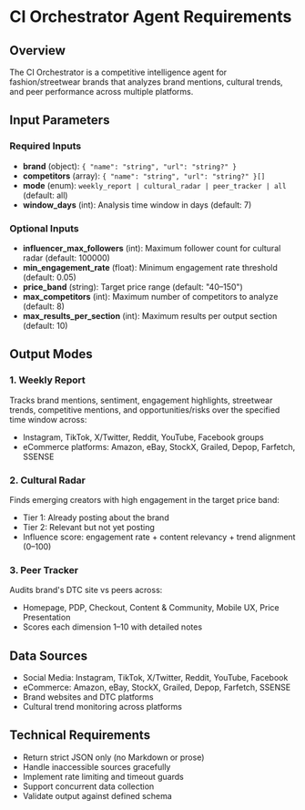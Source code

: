 # CI Orchestrator Agent Requirements

## Overview
The CI Orchestrator is a competitive intelligence agent for fashion/streetwear brands that analyzes brand mentions, cultural trends, and peer performance across multiple platforms.

## Input Parameters

### Required Inputs
- **brand** (object): `{ "name": "string", "url": "string?" }`
- **competitors** (array): `{ "name": "string", "url": "string?" }[]`
- **mode** (enum): `weekly_report | cultural_radar | peer_tracker | all` (default: all)
- **window_days** (int): Analysis time window in days (default: 7)

### Optional Inputs
- **influencer_max_followers** (int): Maximum follower count for cultural radar (default: 100000)
- **min_engagement_rate** (float): Minimum engagement rate threshold (default: 0.05)
- **price_band** (string): Target price range (default: "$40–$150")
- **max_competitors** (int): Maximum number of competitors to analyze (default: 8)
- **max_results_per_section** (int): Maximum results per output section (default: 10)

## Output Modes

### 1. Weekly Report
Tracks brand mentions, sentiment, engagement highlights, streetwear trends, competitive mentions, and opportunities/risks over the specified time window across:
- Instagram, TikTok, X/Twitter, Reddit, YouTube, Facebook groups
- eCommerce platforms: Amazon, eBay, StockX, Grailed, Depop, Farfetch, SSENSE

### 2. Cultural Radar
Finds emerging creators with high engagement in the target price band:
- Tier 1: Already posting about the brand
- Tier 2: Relevant but not yet posting
- Influence score: engagement rate + content relevancy + trend alignment (0–100)

### 3. Peer Tracker
Audits brand's DTC site vs peers across:
- Homepage, PDP, Checkout, Content & Community, Mobile UX, Price Presentation
- Scores each dimension 1–10 with detailed notes

## Data Sources
- Social Media: Instagram, TikTok, X/Twitter, Reddit, YouTube, Facebook
- eCommerce: Amazon, eBay, StockX, Grailed, Depop, Farfetch, SSENSE
- Brand websites and DTC platforms
- Cultural trend monitoring across platforms

## Technical Requirements
- Return strict JSON only (no Markdown or prose)
- Handle inaccessible sources gracefully
- Implement rate limiting and timeout guards
- Support concurrent data collection
- Validate output against defined schema

